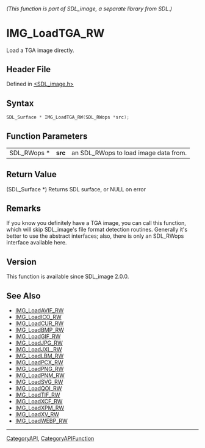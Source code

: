 ###### (This function is part of SDL_image, a separate library from SDL.)
# IMG_LoadTGA_RW

Load a TGA image directly.

## Header File

Defined in [<SDL_image.h>](https://github.com/libsdl-org/SDL_image/blob/SDL2/include/SDL_image.h)

## Syntax

```c
SDL_Surface * IMG_LoadTGA_RW(SDL_RWops *src);
```

## Function Parameters

|             |         |                                       |
| ----------- | ------- | ------------------------------------- |
| SDL_RWops * | **src** | an SDL_RWops to load image data from. |

## Return Value

(SDL_Surface *) Returns SDL surface, or NULL on error

## Remarks

If you know you definitely have a TGA image, you can call this function,
which will skip SDL_image's file format detection routines. Generally it's
better to use the abstract interfaces; also, there is only an SDL_RWops
interface available here.

## Version

This function is available since SDL_image 2.0.0.

## See Also

- [IMG_LoadAVIF_RW](IMG_LoadAVIF_RW)
- [IMG_LoadICO_RW](IMG_LoadICO_RW)
- [IMG_LoadCUR_RW](IMG_LoadCUR_RW)
- [IMG_LoadBMP_RW](IMG_LoadBMP_RW)
- [IMG_LoadGIF_RW](IMG_LoadGIF_RW)
- [IMG_LoadJPG_RW](IMG_LoadJPG_RW)
- [IMG_LoadJXL_RW](IMG_LoadJXL_RW)
- [IMG_LoadLBM_RW](IMG_LoadLBM_RW)
- [IMG_LoadPCX_RW](IMG_LoadPCX_RW)
- [IMG_LoadPNG_RW](IMG_LoadPNG_RW)
- [IMG_LoadPNM_RW](IMG_LoadPNM_RW)
- [IMG_LoadSVG_RW](IMG_LoadSVG_RW)
- [IMG_LoadQOI_RW](IMG_LoadQOI_RW)
- [IMG_LoadTIF_RW](IMG_LoadTIF_RW)
- [IMG_LoadXCF_RW](IMG_LoadXCF_RW)
- [IMG_LoadXPM_RW](IMG_LoadXPM_RW)
- [IMG_LoadXV_RW](IMG_LoadXV_RW)
- [IMG_LoadWEBP_RW](IMG_LoadWEBP_RW)

----
[CategoryAPI](CategoryAPI), [CategoryAPIFunction](CategoryAPIFunction)

